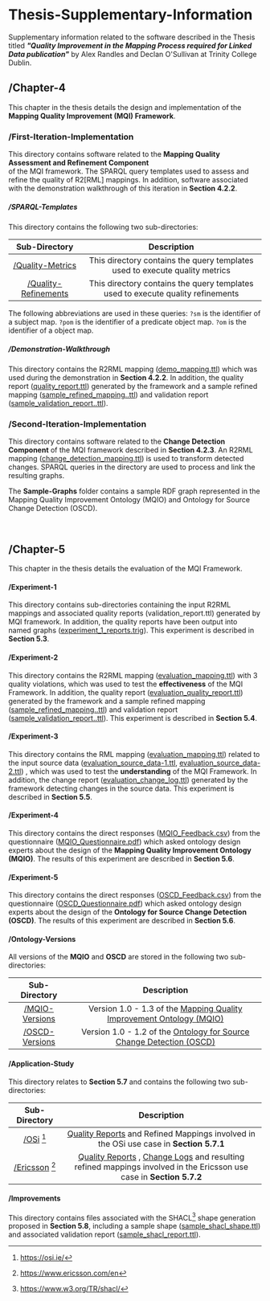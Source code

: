 # Thesis-Supplementary-Information
Supplementary information related to the software described in 
the Thesis titled 
***"Quality Improvement in the Mapping Process required
for Linked Data publication"*** by Alex Randles and Declan
O'Sullivan at Trinity College Dublin.

## /Chapter-4
This chapter in the thesis details the design and implementation 
of the **Mapping Quality Improvement (MQI) Framework**.
### /First-Iteration-Implementation
This directory contains software related to the 
**Mapping Quality Assessment and Refinement  Component**  
of the MQI framework. The SPARQL query templates used to 
assess and refine the quality 
of R2[RML] mappings. In addition, software associated 
with the demonstration walkthrough
of this iteration in **Section 4.2.2**.
##### /SPARQL-Templates
This directory contains the following two sub-directories:

| Sub-Directory        | Description| 
| :-------------:|:-------------:| 
| [/Quality-Metrics](./Chapter-4/First-Iteration-Implementation/SPARQL-Templates/Quality-Metrics)| This directory contains the query templates used to execute quality metrics | 
| [/Quality-Refinements](./Chapter-4/First-Iteration-Implementation/SPARQL-Templates/Quality-Refinements)| This directory contains the query templates used to execute quality refinements | 


The following abbreviations are used in these queries: 
`?sm` is the identifier of a subject map. 
`?pom` is the identifier of a predicate object map. 
`?om` is the identifier of a object map. 



##### /Demonstration-Walkthrough
This directory contains the R2RML mapping 
([demo_mapping.ttl](Chapter-4/First-Iteration-Implementation/Demonstration-Walkthrough/demo_mapping.ttl)) 
which was used during the demonstration in **Section 4.2.2**.
In addition, the quality report 
([quality_report.ttl](Chapter-4/First-Iteration-Implementation/Demonstration-Walkthrough/quality_report.ttl)) 
generated by the framework and a sample 
refined mapping
([sample_refined_mapping..ttl](Chapter-4/First-Iteration-Implementation/Demonstration-Walkthrough/sample_refined_mapping.ttl)) 
and validation report 
([sample_validation_report..ttl](Chapter-4/First-Iteration-Implementation/Demonstration-Walkthrough/sample_validation_report.ttl.)).
 
 
### /Second-Iteration-Implementation
This directory contains software related to the 
**Change Detection Component** of the MQI framework described in **Section 4.2.3**. 
An R2RML mapping
([change_detection_mapping.ttl](./Chapter-4/Second-Iteration-Implementation/change_detection_mapping.ttl)) 
is used to transform detected changes. 
SPARQL queries in the directory are used to process and link the resulting graphs. 

The **Sample-Graphs** folder contains a sample RDF graph represented in the Mapping Quality Improvement Ontology (MQIO)
and Ontology for Source Change Detection (OSCD).


&nbsp;
&nbsp;
&nbsp;
&nbsp;
&nbsp;
&nbsp;

## /Chapter-5
This chapter in the thesis details the evaluation of the MQI Framework. 
#### /Experiment-1
This directory contains sub-directories
containing the input R2RML mappings and associated quality reports 
(validation_report.ttl) generated by MQI framework. In addition, 
the quality reports have been output into named graphs 
([experiment_1_reports.trig](./Chapter-5/Experiment-1/experiment_1_reports.trig)).
This experiment is described in **Section 5.3**. 
#### /Experiment-2
This directory contains the R2RML mapping 
([evaluation_mapping.ttl](./Chapter-5/Experiment-2/evaluation_mapping.ttl)) 
with 3 quality violations, which 
was used to test the **effectiveness** of the MQI Framework. 
In addition, the quality report 
([evaluation_quality_report.ttl](./Chapter-5/Experiment-2/evaluation_quality_report.ttl)) 
generated by the framework and a sample 
refined mapping
([sample_refined_mapping..ttl](./Chapter-5/Experiment-2/sample_refined_mapping.ttl)) 
and validation report 
([sample_validation_report..ttl](./Chapter-5/Experiment-2/sample_validation_report.ttl)).
This experiment is described in **Section 5.4**. 

#### /Experiment-3
This directory contains the RML mapping 
([evaluation_mapping.ttl](./Chapter-5/Experiment-3/evaluation_mapping.ttl)) 
related to the input source data ([evaluation_source_data-1.ttl](./Chapter-5/Experiment-3/evaluation_source_data-1.csv), [evaluation_source_data-2.ttl](./Chapter-5/Experiment-3/evaluation_source_data-2.csv))
, which was used to test the **understanding** of the MQI Framework. 
In addition, the change report
([evaluation_change_log.ttl](./Chapter-5/Experiment-3/evaluation_change_log.ttl)) 
generated by the framework detecting changes in the source data.
This experiment is described in **Section 5.5**. 

#### /Experiment-4
This directory contains the direct responses ([MQIO_Feedback.csv](./Chapter-5/Experiment-4/MQIO_Feedback.csv)) 
from the questionnaire ([MQIO_Questionnaire.pdf](./Chapter-5/Experiment-4/MQIO_Questionnaire.pdf)) 
which asked ontology design experts about the design of the 
**Mapping Quality Improvement Ontology (MQIO)**. 
The results of this experiment are described in **Section 5.6**. 


#### /Experiment-5
This directory contains the direct responses ([OSCD_Feedback.csv](./Chapter-5/Experiment-5/OSCD_Feedback.csv)) 
from the questionnaire ([OSCD_Questionnaire.pdf](./Chapter-5/Experiment-5/OSCD_Questionnaire.pdf)) 
which asked ontology design experts about the design of the 
**Ontology for Source Change Detection (OSCD)**. 
The results of this experiment are described in **Section 5.6**. 

#### /Ontology-Versions
All versions of the **MQIO** and **OSCD** are stored in the following two sub-directories:

| Sub-Directory        | Description| 
| :-------------:|:-------------:| 
| [/MQIO-Versions](./Chapter-5/Ontology-Versions/MQIO-Versions)| Version 1.0 - 1.3 of the [Mapping Quality Improvement Ontology (MQIO)](https://w3id.org/MQIO)| 
| [/OSCD-Versions](./Chapter-5/Ontology-Versions/OSCD-Versions)| Version 1.0 - 1.2 of the [Ontology for Source Change Detection (OSCD)](https://w3id.org/OSCD)| 
 

#### /Application-Study
This directory relates to **Section 5.7** and contains the following two sub-directories:

| Sub-Directory        | Description| 
| :-------------:|:-------------:| 
| [/OSi](./Chapter-5/Application-Study/OSi) [^1]| [Quality Reports](./Chapter-5/Application-Study/OSi) and Refined Mappings involved in the OSi use case in **Section 5.7.1** | 
| [/Ericsson](./Chapter-5/Application-Study/Ericsson) [^2]| [Quality Reports](./Chapter-5/Application-Study/OSi) , [Change Logs](./Chapter-5/Application-Study/OSi)  and resulting refined mappings involved in the Ericsson use case in **Section 5.7.2** | 

#### /Improvements
This directory contains files associated with the SHACL[^3] shape generation proposed in **Section 5.8**,
including a sample shape ([sample_shacl_shape.ttl](./Chapter-5/Improvements/sample_shacl_shape.ttl)) 
and associated validation report ([sample_shacl_report.ttl](./Chapter-5/Improvements/sample_shacl_report.ttl)). 


[^1]: https://osi.ie/
[^2]: https://www.ericsson.com/en
[^3]: https://www.w3.org/TR/shacl/
